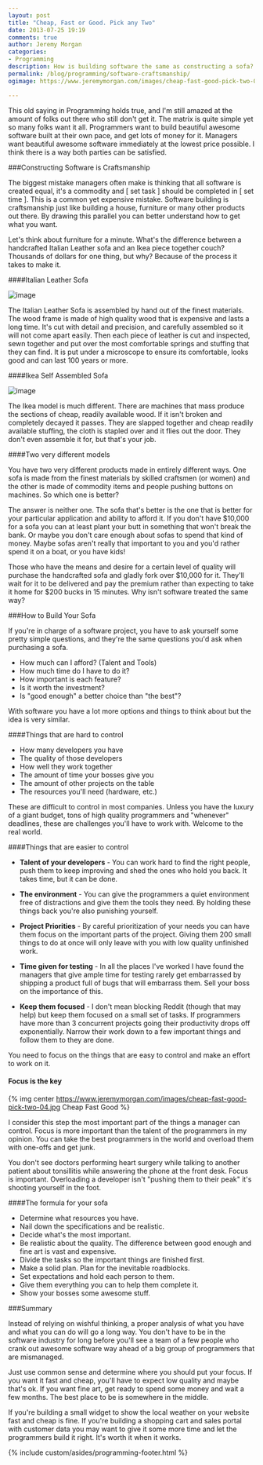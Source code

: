 ```yaml
---
layout: post
title: "Cheap, Fast or Good. Pick any Two"
date: 2013-07-25 19:19
comments: true
author: Jeremy Morgan
categories: 
- Programming
description: How is building software the same as constructing a sofa? 
permalink: /blog/programming/software-craftsmanship/
ogimage: https://www.jeremymorgan.com/images/cheap-fast-good-pick-two-01.jpg

---
```


This old saying in Programming holds true, and I'm still amazed at the amount of folks out there who still don't get it. The matrix is quite simple yet so many folks want it all. Programmers want to build beautiful awesome software built at their own pace, and get lots of money for it. Managers want beautiful awesome software immediately at the lowest price possible. I think there is a way both parties can be satisfied.
<!-- more -->

###Constructing Software is Craftsmanship

The biggest mistake managers often make is thinking that all software is created equal, it's a commodity and [ set task ] should be completed in [ set time ]. This is a common yet expensive mistake. Software building is craftsmanship just like building a house, furniture or many other products out there. By drawing this parallel you can better understand how to get what you want. 

Let's think about furniture for a minute. What's the difference between a handcrafted Italian Leather sofa and an Ikea piece together couch? Thousands of dollars for one thing, but why? Because of the process it takes to make it. 


####Italian Leather Sofa


![image](https://www.jeremymorgan.com/images/cheap-fast-good-pick-two-03.jpg "Cheap Fast Good" )


The Italian Leather Sofa is assembled by hand out of the finest materials. The wood frame is made of high quality wood that is expensive and lasts a long time. It's cut with detail and precision, and carefully assembled so it will not come apart easily. Then each piece of leather is cut and inspected, sewn together and put over the most comfortable springs and stuffing that they can find. It is put under a microscope to ensure its comfortable, looks good and can last 100 years or more. 


####Ikea Self Assembled Sofa


![image](https://www.jeremymorgan.com/images/cheap-fast-good-pick-two-02.jpg "Cheap Fast Good" )


The Ikea model is much different. There are machines that mass produce the sections of cheap, readily available wood. If it isn't broken and completely decayed it passes. They are slapped together and cheap readily available stuffing, the cloth is stapled over and it flies out the door. They don't even assemble it for, but that's your job. 


####Two very different models

You have two very different products made in entirely different ways. One sofa is made from the finest materials by skilled craftsmen (or women) and the other is made of commodity items and people pushing buttons on machines. So which one is better? 

The answer is neither one. The sofa that's better is the one that is better for your particular application and ability to afford it. If you don't have $10,000 for a sofa you can at least plant your butt in something that won't break the bank. Or maybe you don't care enough about sofas to spend that kind of money. Maybe sofas aren't really that important to you and you'd rather spend it on a boat, or you have kids!

Those who have the means and desire for a certain level of quality will purchase the handcrafted sofa and gladly fork over $10,000 for it. They'll wait for it to be delivered and pay the premium rather than expecting to take it home for $200 bucks in 15 minutes. Why isn't software treated the same way? 


###How to Build Your Sofa

If you're in charge of a software project, you have to ask yourself some pretty simple questions, and they're the same questions you'd ask when purchasing a sofa. 

*	How much can I afford? (Talent and Tools)
* 	How much time do I have to do it?
* 	How important is each feature?
* 	Is it worth the investment?
* 	Is "good enough" a better choice than "the best"?


With software you have a lot more options and things to think about but the idea is very similar. 


####Things that are hard to control

*	How many developers you have
*	The quality of those developers
*	How well they work together
*	The amount of time your bosses give you
*	The amount of other projects on the table
*	The resources you'll need (hardware, etc.)

These are difficult to control in most companies. Unless you have the luxury of a giant budget, tons of high quality programmers and "whenever" deadlines, these are challenges you'll have to work with. Welcome to the real world. 


####Things that are easier to control

*	**Talent of your developers** - You can work hard to find the right people, push them to keep improving and shed the ones who hold you back. It takes time, but it can be done.

*	**The environment** - You can give the programmers a quiet environment free of distractions and give them the tools they need. By holding these things back you're also punishing yourself. 

*	**Project Priorities** - By careful prioritization of your needs you can have them focus on the important parts of the project. Giving them 200 small things to do at once will only leave with you with low quality unfinished work.

*	**Time given for testing** - In all the places I've worked I have found the managers that give ample time for testing rarely get embarrassed by shipping a product full of bugs that will embarrass them. Sell your boss on the importance of this. 

*	**Keep them focused** - I don't mean blocking Reddit (though that may help) but keep them focused on a small set of tasks. If programmers have more than 3 concurrent projects going their productivity drops off exponentially. Narrow their work down to a few important things and follow them to they are done.

You need to focus on the things that are easy to control and make an effort to work on it. 


#### Focus is the key

{% img center https://www.jeremymorgan.com/images/cheap-fast-good-pick-two-04.jpg Cheap Fast Good %}

I consider this step the most important part of the things a manager can control. Focus is more important than the talent of the programmers in my opinion. You can take the best programmers in the world and overload them with one-offs and get junk. 

You don't see doctors performing heart surgery while talking to another patient about tonsillitis while answering the phone at the front desk. Focus is important. Overloading a developer isn't "pushing them to their peak" it's shooting yourself in the foot. 


####The formula for your sofa

* Determine what resources you have.
* Nail down the specifications and be realistic. 
* Decide what's the most important.
* Be realistic about the quality. The difference between good enough and fine art is vast and expensive.
* Divide the tasks so the important things are finished first. 
* Make a solid plan. Plan for the inevitable roadblocks. 
* Set expectations and hold each person to them. 
* Give them everything you can to help them complete it. 
* Show your bosses some awesome stuff. 




###Summary

Instead of relying on wishful thinking, a proper analysis of what you have  and what you can do will go a long way. You don't have to be in the software industry for long before you'll see a team of a few people who crank out awesome software way ahead of a big group of programmers that are mismanaged. 

Just use common sense and determine where you should put your focus. If you want it fast and cheap, you'll have to expect low quality and maybe that's ok. If you want fine art, get ready to spend some money and wait a few months. The best place to be is somewhere in the middle. 

If you're building a small widget to show the local weather on your website fast and cheap is fine. If you're building a shopping cart and sales portal with customer data you may want to give it some more time and let the programmers build it right. It's worth it when it works. 

{% include custom/asides/programming-footer.html %}












